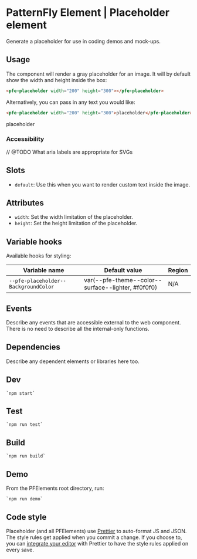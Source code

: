 # PatternFly Element | Placeholder element
Generate a placeholder for use in coding demos and mock-ups.

## Usage
The component will render a gray placeholder for an image.  It will by default show the width and height inside the box:

```html
<pfe-placeholder width="200" height="300"></pfe-placeholder>
```

<pfe-placeholder width="200" height="300"></pfe-placeholder>

Alternatively, you can pass in any text you would like:

```html
<pfe-placeholder width="200" height="300">placeholder</pfe-placeholder>
```

<pfe-placeholder width="200" height="300">placeholder</pfe-placeholder>


### Accessibility
// @TODO What aria labels are appropriate for SVGs

## Slots

- `default`: Use this when you want to render custom text inside the image.

## Attributes

- `width`: Set the width limitation of the placeholder.
- `height`: Set the height limitation of the placeholder.

## Variable hooks

Available hooks for styling:

| Variable name | Default value | Region |
| --- | --- | --- |
| `--pfe-placeholder--BackgroundColor` | var(--pfe-theme--color--surface--lighter, #f0f0f0) | N/A |

## Events
Describe any events that are accessible external to the web component. There is no need to describe all the internal-only functions.


## Dependencies
Describe any dependent elements or libraries here too.

## Dev

    `npm start`

## Test

    `npm run test`

## Build

    `npm run build`

## Demo

From the PFElements root directory, run:

    `npm run demo`

## Code style

Placeholder (and all PFElements) use [Prettier][prettier] to auto-format JS and JSON. The style rules get applied when you commit a change. If you choose to, you can [integrate your editor][prettier-ed] with Prettier to have the style rules applied on every save.

[prettier]: https://github.com/prettier/prettier/
[prettier-ed]: https://prettier.io/docs/en/editors.html
[web-component-tester]: https://github.com/Polymer/web-component-tester

